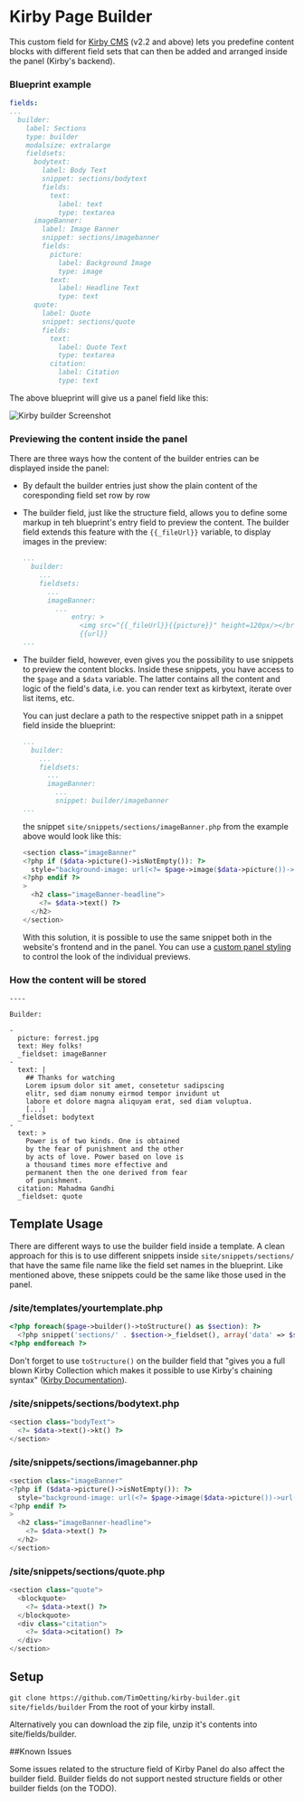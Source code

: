 # Kirby Page Builder

This custom field for [Kirby CMS](https://getkirby.com) (v2.2 and above) lets you predefine content blocks with different field sets that can then be added and arranged inside the panel (Kirby's backend).

### Blueprint example
```yaml
fields:
...
  builder:
    label: Sections
    type: builder
    modalsize: extralarge
    fieldsets:
      bodytext:
        label: Body Text
        snippet: sections/bodytext
        fields:
          text:
            label: text
            type: textarea
      imageBanner:
        label: Image Banner
        snippet: sections/imagebanner
        fields:
          picture:
            label: Background Image
            type: image
          text:
            label: Headline Text
            type: text
      quote:
        label: Quote
        snippet: sections/quote
        fields:
          text:
            label: Quote Text
            type: textarea
          citation:
            label: Citation
            type: text
```


The above blueprint will give us a panel field like this:

![Kirby builder Screenshot](https://raw.githubusercontent.com/TimOetting/kirby-builder/master/PREVIEW.gif)

### Previewing the content inside the panel

There are three ways how the content of the builder entries can be displayed inside the panel:

- By default the builder entries just show the plain content of the coresponding field set row by row
- The builder field, just like the structure field, allows you to define some markup in teh blueprint's entry field to preview the content. The builder field extends this feature with the `{{_fileUrl}}` variable, to display images in the preview: 

	```yaml
	...
	  builder:
	    ...
	    fieldsets:
	      ...
	      imageBanner:
	        ...
			    entry: >
			      <img src="{{_fileUrl}}{{picture}}" height=120px/></br>
			      {{url}}
	...
	```


- The builder field, however, even gives you the possibility to use snippets to preview the content blocks. Inside these snippets, you have access to the `$page` and a `$data` variable. The latter contains all the content and logic of the field's data, i.e. you can render text as kirbytext, iterate over list items, etc.

	You can just declare a path to the respective snippet path in a snippet field inside the blueprint:
	
	```yaml
	...
	  builder:
	    ...
	    fieldsets:
	      ...
	      imageBanner:
	        ...
	        snippet: builder/imagebanner
	...
	```
	
	the snippet `site/snippets/sections/imageBanner.php` from the example above would look like this:
	
	```php
	<section class="imageBanner" 
	<?php if ($data->picture()->isNotEmpty()): ?>
	  style="background-image: url(<?= $page->image($data->picture())->url() ?>)"
	<?php endif ?>
	>
	  <h2 class="imageBanner-headline">
	    <?= $data->text() ?>
	  </h2>
	</section>
	```
	
	With this solution, it is possible to use the same snippet both in the website's frontend and in the panel. You can use a [custom panel styling](https://getkirby.com/docs/developer-guide/panel/css) to control the look of the individual previews.

### How the content will be stored

	----

	Builder: 
	
	- 
	  picture: forrest.jpg
	  text: Hey folks!
	  _fieldset: imageBanner
	- 
	  text: |
	    ## Thanks for watching
	    Lorem ipsum dolor sit amet, consetetur sadipscing 
	    elitr, sed diam nonumy eirmod tempor invidunt ut 
	    labore et dolore magna aliquyam erat, sed diam voluptua. 
	    [...]
	  _fieldset: bodytext
	- 
	  text: >
	    Power is of two kinds. One is obtained
	    by the fear of punishment and the other
	    by acts of love. Power based on love is
	    a thousand times more effective and
	    permanent then the one derived from fear
	    of punishment.
	  citation: Mahadma Gandhi
	  _fieldset: quote


## Template Usage

There are different ways to use the builder field inside a template. A clean approach for this is to use different snippets inside `site/snippets/sections/` that have the same file name like the field set names in the blueprint. Like mentioned above, these snippets could be the same like those used in the panel.

### /site/templates/yourtemplate.php

```php
<?php foreach($page->builder()->toStructure() as $section): ?>
  <?php snippet('sections/' . $section->_fieldset(), array('data' => $section)) ?>
<?php endforeach ?>
```
Don't forget to use `toStructure()` on the builder field that "gives you a full blown Kirby Collection which makes it possible to use Kirby's chaining syntax" ([Kirby Documentation](http://getkirby.com/docs/cheatsheet/field-methods/toStructure)).

### /site/snippets/sections/bodytext.php

``` php
<section class="bodyText">
  <?= $data->text()->kt() ?>
</section>
```

### /site/snippets/sections/imagebanner.php

``` php
<section class="imageBanner" 
<?php if ($data->picture()->isNotEmpty()): ?>
  style="background-image: url(<?= $page->image($data->picture())->url() ?>)"
<?php endif ?>
>
  <h2 class="imageBanner-headline">
    <?= $data->text() ?>
  </h2>
</section>
```

### /site/snippets/sections/quote.php

``` php
<section class="quote">
  <blockquote>
    <?= $data->text() ?>
  </blockquote>
  <div class="citation">
    <?= $data->citation() ?>
  </div>
</section>
```

## Setup

``git clone https://github.com/TimOetting/kirby-builder.git site/fields/builder``
From the root of your kirby install.

Alternatively you can download the zip file, unzip it's contents into site/fields/builder.

##Known Issues

Some issues related to the structure field of Kirby Panel do also affect the builder field.
Builder fields do not support nested structure fields or other builder fields (on the TODO).

 